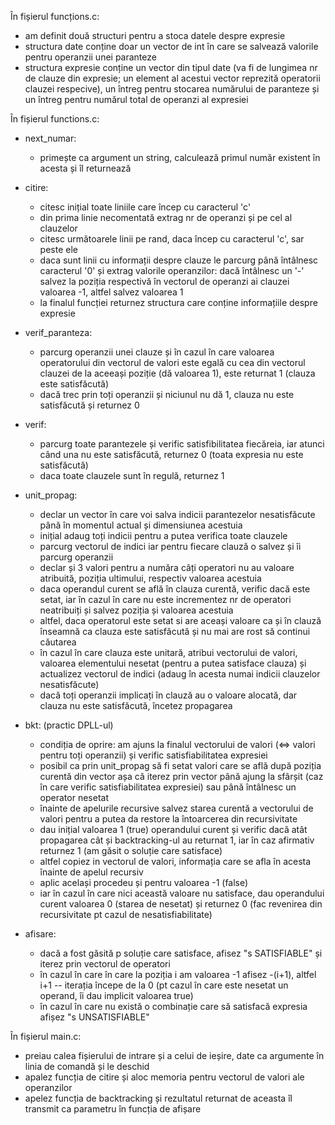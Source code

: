 În fișierul funcțions.c:
- am definit două structuri pentru a stoca datele despre expresie
- structura date conține doar un vector de int în care se salvează valorile pentru operanzii unei paranteze
- structura expresie conține un vector din tipul date (va fi de lungimea nr de clauze din expresie; un element al acestui vector reprezită operatorii clauzei respecive), un întreg pentru stocarea numărului de paranteze și un întreg pentru numărul total de operanzi al expresiei

În fișierul functions.c:
- next_numar:
    - primește ca argument un string, calculează primul număr existent în acesta și îl returnează

- citire:
    - citesc inițial toate liniile care încep cu caracterul 'c'
    - din prima linie necomentată extrag nr de operanzi și pe cel al clauzelor
    - citesc următoarele linii pe rand, daca încep cu caracterul 'c', sar peste ele
    - daca sunt linii cu informații despre clauze le parcurg până întâlnesc caracterul '0' și extrag valorile operanzilor: dacă întâlnesc un '-' salvez la poziția respectivă în vectorul de operanzi ai clauzei valoarea -1, altfel salvez valoarea 1
    - la finalul funcției returnez structura care conține informațiile despre expresie

- verif_paranteza:
    - parcurg operanzii unei clauze și în cazul în care valoarea operatorului din vectorul de valori este egală cu cea din vectorul clauzei de la aceeași poziție (dă valoarea 1), este returnat 1 (clauza este satisfăcută)
    - dacă trec prin toți operanzii și niciunul nu dă 1, clauza nu este satisfăcută și returnez 0

- verif:
    - parcurg toate parantezele și verific satisfibilitatea fiecăreia, iar atunci când una nu este satisfăcută, returnez 0 (toata expresia nu este satisfăcută)
    - daca toate clauzele sunt în regulă, returnez 1

- unit_propag:
    - declar un vector în care voi salva indicii parantezelor nesatisfăcute până în momentul actual și dimensiunea acestuia
    - inițial adaug toți indicii pentru a putea verifica toate clauzele
    - parcurg vectorul de indici iar pentru fiecare clauză o salvez și îi parcurg operanzii
    - declar și 3 valori pentru a număra câți operatori nu au valoare atribuită, poziția ultimului, respectiv valoarea acestuia
    - daca operandul curent se află în clauza curentă, verific dacă este setat, iar în cazul în care nu este incrementez nr de operatori neatribuiți și salvez poziția și valoarea acestuia
    - altfel, daca operatorul este setat si are aceași valoare ca și în clauză înseamnă ca clauza este satisfăcută și nu mai are rost să continui căutarea
    - în cazul în care clauza este unitară, atribui vectorului de valori, valoarea elementului nesetat (pentru a putea satisface clauza) și actualizez vectorul de indici (adaug în acesta numai indicii clauzelor nesatisfăcute)
    - dacă toți operanzii implicați în clauză au o valoare alocată, dar clauza nu este satisfăcută, încetez propagarea

- bkt: (practic DPLL-ul)
    - condiția de oprire: am ajuns la finalul vectorului de valori (<=> valori pentru toți operanzii) și verific satisfiabilitatea expresiei
    - posibil ca prin unit_propag să fi setat valori care se află după poziția curentă din vector așa că iterez prin vector până ajung la sfârșit (caz în care verific satisfiabilitatea expresiei) sau până întâlnesc un operator nesetat
    - înainte de apelurile recursive salvez starea curentă a vectorului de valori pentru a putea da restore la întoarcerea din recursivitate
    - dau inițial valoarea 1 (true) operandului curent și verific dacă atât propagarea cât și backtracking-ul au returnat 1, iar în caz afirmativ returnez 1 (am găsit o soluție care satisface)
    - altfel copiez in vectorul de valori, informația care se afla în acesta înainte de apelul recursiv
    - aplic același procedeu și pentru valoarea -1 (false)
    - iar în cazul în care nici această valoare nu satisface, dau operandului curent valoarea 0 (starea de nesetat) și returnez 0 (fac revenirea din recursivitate pt cazul de nesatisfiabilitate)

- afisare:
    - dacă a fost găsită p soluție care satisface, afisez "s SATISFIABLE" și iterez prin vectorul de operatori
    - în cazul în care în care la poziția i am valoarea -1 afisez -(i+1), altfel i+1 -- iterația începe de la 0 (pt cazul în care este nesetat un operand, îi dau implicit valoarea true)
    - în cazul în care nu există o combinație care să satisfacă expresia afișez "s UNSATISFIABLE"

În fișierul main.c:
- preiau calea fișierului de intrare și a celui de ieșire, date ca argumente în linia de comandă și le deschid
- apalez funcția de citire și aloc memoria pentru vectorul de valori ale operanzilor
- apelez funcția de backtracking și rezultatul returnat de aceasta îl transmit ca parametru în funcția de afișare